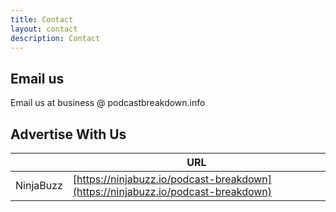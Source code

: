 ```yaml
---
title: Contact
layout: contact
description: Contact
---
```


## Email us

Email us at business @ podcastbreakdown.info

## Advertise With Us

|        | URL   |
| --------- | --------------- |
| NinjaBuzz    | [https://ninjabuzz.io/podcast-breakdown](https://ninjabuzz.io/podcast-breakdown)  |
